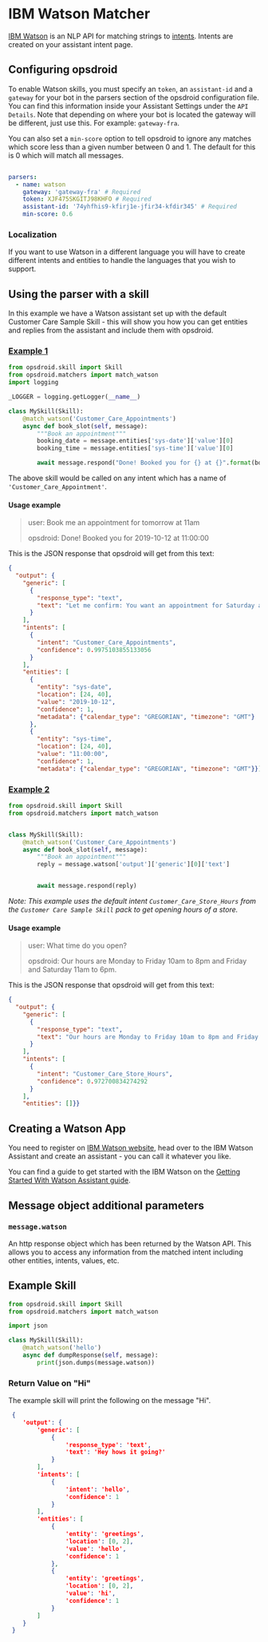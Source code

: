 # IBM Watson Matcher

[IBM Watson](https://www.ibm.com/watson) is an NLP API for matching strings to [intents](https://cloud.ibm.com/docs/services/assistant?topic=assistant-intents). Intents are created on your assistant intent page.

## Configuring opsdroid

To enable Watson skills, you must specify an `token`, an `assistant-id` and a `gateway` for your bot in the parsers section of the opsdroid configuration file.
You can find this information inside your Assistant Settings under the `API Details`. Note that depending on where your bot is located the gateway will be different, just use this. For example: `gateway-fra`.

You can also set a `min-score` option to tell opsdroid to ignore any matches which score less than a given number between 0 and 1. The default for this is 0 which will match all messages.

```yaml

parsers:
  - name: watson
    gateway: 'gateway-fra' # Required
    token: XJF475SKGITJ98KHFO # Required
    assistant-id: '74yhfhis9-kfirj1e-jfir34-kfdir345' # Required
    min-score: 0.6
```

### Localization

If you want to use Watson in a different language you will have to create different intents and entities to handle the languages that you wish to support.

## Using the parser with a skill

In this example we have a Watson assistant set up with the default Customer Care Sample Skill - this will show you how you can get entities and replies from the assistant and include them with opsdroid.

### [Example 1](#example1)

```python
from opsdroid.skill import Skill
from opsdroid.matchers import match_watson
import logging

_LOGGER = logging.getLogger(__name__)

class MySkill(Skill):
    @match_watson('Customer_Care_Appointments')
    async def book_slot(self, message):
        """Book an appointment"""
        booking_date = message.entities['sys-date']['value'][0]
        booking_time = message.entities['sys-time']['value'][0]

        await message.respond("Done! Booked you for {} at {}".format(booking_date, booking_time))
```

The above skill would be called on any intent which has a name of `'Customer_Care_Appointment'`.

#### Usage example

> user: Book me an appointment for tomorrow at 11am
>
> opsdroid: Done! Booked you for 2019-10-12 at 11:00:00

This is the JSON response that opsdroid will get from this text:

```json
{
  "output": {
    "generic": [
      {
        "response_type": "text", 
        "text": "Let me confirm: You want an appointment for Saturday at 11 AM. Is this correct?"
      }
    ], 
    "intents": [
      {
        "intent": "Customer_Care_Appointments", 
        "confidence": 0.9975103855133056
      }
    ], 
    "entities": [
      {
        "entity": "sys-date", 
        "location": [24, 40], 
        "value": "2019-10-12", 
        "confidence": 1, 
        "metadata": {"calendar_type": "GREGORIAN", "timezone": "GMT"}
      }, 
      {
        "entity": "sys-time", 
        "location": [24, 40], 
        "value": "11:00:00", 
        "confidence": 1, 
        "metadata": {"calendar_type": "GREGORIAN", "timezone": "GMT"}}]}}
```

### [Example 2](#example2)

```python
from opsdroid.skill import Skill
from opsdroid.matchers import match_watson


class MySkill(Skill):
    @match_watson('Customer_Care_Appointments')
    async def book_slot(self, message):
        """Book an appointment"""
        reply = message.watson['output']['generic'][0]['text']


        await message.respond(reply)
```

_Note: This example uses the default intent `Customer_Care_Store_Hours` from the `Customer Care Sample Skill` pack to get opening hours of a store._

#### Usage example

> user: What time do you open?
>
> opsdroid: Our hours are Monday to Friday 10am to 8pm and Friday and Saturday 11am to 6pm.

This is the JSON response that opsdroid will get from this text:

```json
{
  "output": {
    "generic": [
      {
        "response_type": "text", 
        "text": "Our hours are Monday to Friday 10am to 8pm and Friday and Saturday 11am to 6pm."
      }
    ], 
    "intents": [
      {
        "intent": "Customer_Care_Store_Hours", 
        "confidence": 0.972700834274292
      }
    ], 
    "entities": []}}
```

## Creating a Watson App

You need to register on [IBM Watson website](https://www.ibm.com/), head over to the IBM Watson Assistant and create an assistant - you can call it whatever you like.

You can find a guide to get started with the IBM Watson on the [Getting Started With Watson Assistant guide](https://cloud.ibm.com/docs/services/assistant?topic=assistant-getting-started).


## Message object additional parameters

### `message.watson`

An http response object which has been returned by the Watson API. This allows you to access any information from the matched intent including other entities, intents, values, etc.


## Example Skill

```python
from opsdroid.skill import Skill
from opsdroid.matchers import match_watson

import json

class MySkill(Skill):
    @match_watson('hello')
    async def dumpResponse(self, message):
        print(json.dumps(message.watson))
```

### Return Value on "Hi"

The example skill will print the following on the message "Hi".

```json
 {
    'output': {
        'generic': [
            {
                'response_type': 'text', 
                'text': 'Hey hows it going?'
            }
        ], 
        'intents': [
            {
                'intent': 'hello', 
                'confidence': 1
            }
        ], 
        'entities': [
            {
                'entity': 'greetings', 
                'location': [0, 2], 
                'value': 'hello', 
                'confidence': 1
            }, 
            {
                'entity': 'greetings', 
                'location': [0, 2], 
                'value': 'hi', 
                'confidence': 1
            }
        ]
    }
 }
```



